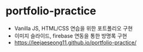 # portfolio-practice
- Vanilla JS, HTML/CSS 연습을 위한 포트폴리오 구현
- 이미지 슬라이드, firebase 연동을 통한 방명록 구현
- https://leejaeseong11.github.io/portfolio-practice/

